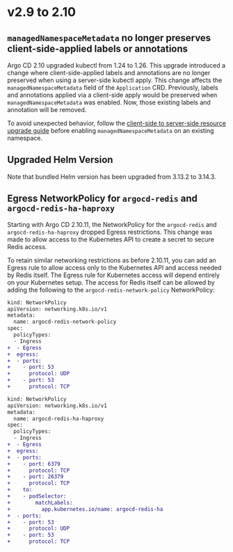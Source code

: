 # v2.9 to 2.10

## `managedNamespaceMetadata` no longer preserves client-side-applied labels or annotations

Argo CD 2.10 upgraded kubectl from 1.24 to 1.26. This upgrade introduced a change where client-side-applied labels and
annotations are no longer preserved when using a server-side kubectl apply. This change affects the
`managedNamespaceMetadata` field of the `Application` CRD. Previously, labels and annotations applied via a client-side
apply would be preserved when `managedNamespaceMetadata` was enabled. Now, those existing labels and annotation will be
removed.

To avoid unexpected behavior, follow the [client-side to server-side resource upgrade guide](https://kubernetes.io/docs/reference/using-api/server-side-apply/#upgrading-from-client-side-apply-to-server-side-apply)
before enabling `managedNamespaceMetadata` on an existing namespace.

## Upgraded Helm Version

Note that bundled Helm version has been upgraded from 3.13.2 to 3.14.3.

## Egress NetworkPolicy for `argocd-redis` and `argocd-redis-ha-haproxy`

Starting with Argo CD 2.10.11, the NetworkPolicy for the `argocd-redis` and `argocd-redis-ha-haproxy` dropped Egress restrictions. This change was made
to allow access to the Kubernetes API to create a secret to secure Redis access.

To retain similar networking restrictions as before 2.10.11, you can add an Egress rule to allow access only to the
Kubernetes API and access needed by Redis itself. The Egress rule for Kubernetes access will depend entirely on your
Kubernetes setup. The access for Redis itself can be allowed by adding the following to the
`argocd-redis-network-policy` NetworkPolicy:

```diff
kind: NetworkPolicy
apiVersion: networking.k8s.io/v1
metadata:
  name: argocd-redis-network-policy
spec:
  policyTypes:
  - Ingress
+  - Egress
+  egress:
+  - ports:
+    - port: 53
+      protocol: UDP
+    - port: 53
+      protocol: TCP
```

```diff
kind: NetworkPolicy
apiVersion: networking.k8s.io/v1
metadata:
  name: argocd-redis-ha-haproxy
spec:
  policyTypes:
  - Ingress
+  - Egress
+  egress:
+  - ports:
+    - port: 6379
+      protocol: TCP
+    - port: 26379
+      protocol: TCP
+    to:
+    - podSelector:
+        matchLabels:
+          app.kubernetes.io/name: argocd-redis-ha
+  - ports:
+    - port: 53
+      protocol: UDP
+    - port: 53
+      protocol: TCP
```
